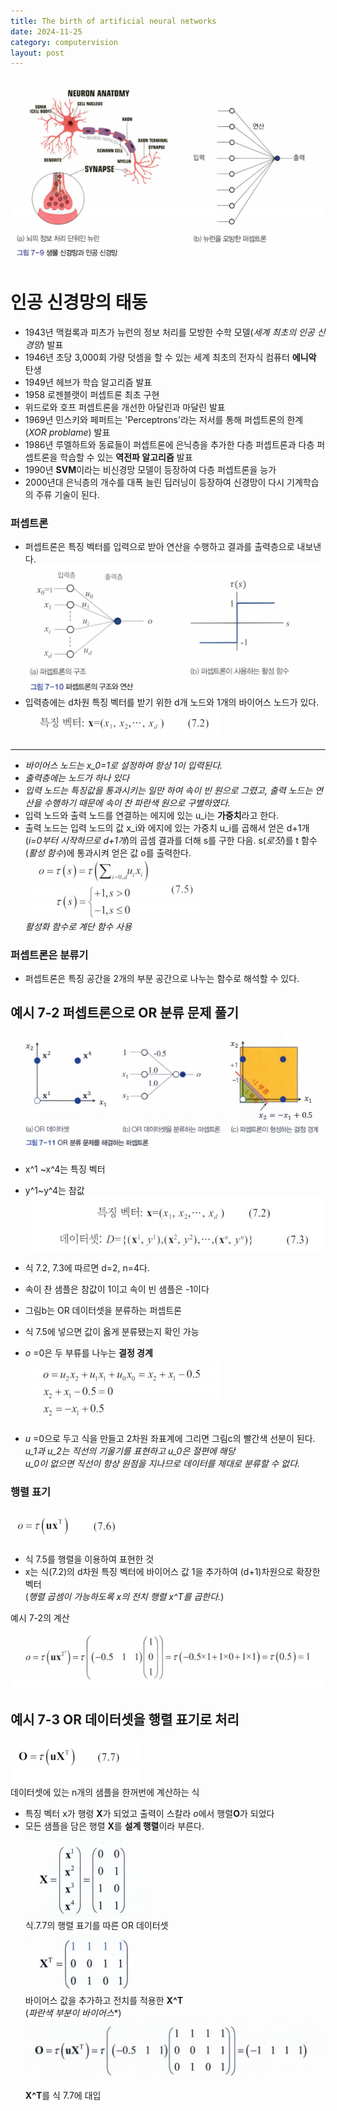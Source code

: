 ```yaml
---
title: The birth of artificial neural networks
date: 2024-11-25
category: computervision
layout: post
---
```

![alt text](image-66.png)
# 인공 신경망의 태동
- 1943년 맥컬록과 피츠가 뉴런의 정보 처리를 모방한 수학 모델(*세계 최초의 인공 신경망*) 발표
- 1946년 초당 3,000회 가량 덧셈을 할 수 있는 세계 최초의 전자식 컴퓨터 **에니악** 탄생
- 1949년 헤브가 학습 알고리즘 발표
- 1958 로젠블랫이 퍼셉트론 최초 구현
- 위드로와 호프 퍼셉트론을 개선한 아달린과 마달린 발표
- 1969년 민스키와 페퍼트는 'Perceptrons'라는 저서를 통해 퍼셉트론의 한계 (*XOR problame*) 발표
- 1986년 루멜하트와 동료들이 퍼셉트론에 은닉층을 추가한 다층 퍼셉트론과 다층 퍼셉트론을 학습할 수 있는 **역전파 알고리즘** 발표
- 1990년 **SVM**이라는 비신경망 모델이 등장하여 다층 퍼셉트론을 능가
- 2000년대 은닉층의 개수를 대폭 늘린 딥러닝이 등장하여 신경망이 다시 기계학습의 주류 기술이 된다.  


### 퍼셉트론
- 퍼셉트론은 특징 벡터를 입력으로 받아 연산을 수행하고 결과를 출력층으로 내보낸다.
![alt text](image-67.png)
- 입력층에는 d차원 특징 벡터를 받기 위한 d개 노드와 1개의 바이어스 노드가 있다.  
![alt text](image-68.png)

<hr>


- *바이어스 노드는 x_0=1로 설정하여 항상 1이 입력된다.*  
- *출력층에는 노드가 하나 있다*
- *입력 노드는 특징값을 통과시키는 일만 하여 속이 빈 원으로 그렸고, 출력 노드는 연산을 수행하기 때문에 속이 찬 파란색 원으로 구별하였다.*
- 입력 노드와 출력 노드를 연결하는 에지에 있는 u_i는 **가중치**라고 한다.
- 출력 노드는 입력 노드의 값 x_i와 에지에 있는 가중치 u_i를 곱해서 얻은 d+1개(*i=0부터 시작하므로 d+1개*)의 곱셈 결과를 더해 s를 구한 다음. s(*로짓*)를 t 함수(*활성 함수*)에 통과시켜 얻은 값 o를 출력한다.  
![alt text](image-69.png)  
*활성화 함수로 계단 함수 사용*

### 퍼셉트론은 분류기
- 퍼셉트론은 특징 공간을 2개의 부분 공간으로 나누는 함수로 해석할 수 있다.  

예시 7-2 퍼셉트론으로 OR 분류 문제 풀기
--
![alt text](image-72.png)  
- x^1 ~x^4는 특징 벡터
- y^1~y^4는 참값  
![alt text](image-60.png)  
- 식 7.2, 7.3에 따르면 d=2, n=4다.  
- 속이 찬 샘플은 참값이 1이고 속이 빈 샘플은 -1이다

- 그림b는 OR 데이터셋을 분류하는 퍼셉트론
- 식 7.5에 넣으면 값이 옳게 분류됐는지 확인 가능
- *o* =0은 두 부류를 나누는 **결정 경계**
![alt text](image-74.png)
- *u* =0으로 두고 식을 만들고 2차원 좌표계에 그리면 그림c의 빨간색 선분이 된다.  
*u_1과 u_2는 직선의 기울기를 표현하고 u_0은 절편에 해당*  
*u_0이 없으면 직선이 항상 원점을 지나므로 데이터를 제대로 분류할 수 없다.*  

### 행렬 표기
![alt text](image-75.png)  
- 식 7.5를 행렬을 이용하여 표현한 것  
- x는 식(7.2)의 d차원 특징 벡터에 바이어스 값 1을 추가하여 (d+1)차원으로 확장한 벡터  
(*행렬 곱셈이 가능하도록 x의 전치 행렬 x^T를 곱한다.*)  

예시 7-2의 계산  
![alt text](image-76.png)  

예시 7-3 OR 데이터셋을 행렬 표기로 처리
--

![alt text](image-77.png)  
데이터셋에 있는 n개의 샘플을 한꺼번에 계산하는 식  
- 특징 벡터  x가 행령 **X**가 되었고 출력이 스칼라 *o*에서 행렬**O**가 되었다
- 모든 샘플을 담은 행렬 **X**를 **설계 행렬**이라 부른다.  
![alt text](image-78.png)  
식.7.7의 행렬 표기를 따른 OR 데이터셋  
![alt text](image-79.png)  
바이어스 값을 추가하고 전치를 적용한 **X^T**  
(*파란색 부분이 바이어스**)  
![alt text](image-80.png)  
**X^T**를 식 7.7에 대입

